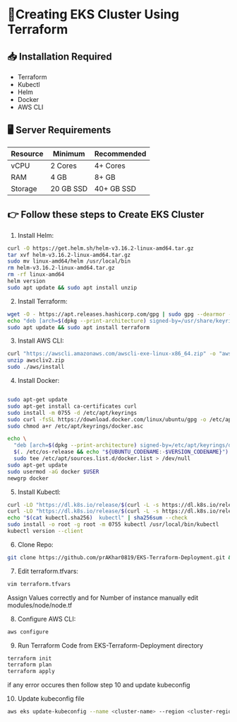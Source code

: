 
# 🚀Creating EKS Cluster Using Terraform 

## 📥 Installation Required

- Terraform
- Kubectl
- Helm
- Docker
- AWS CLI


## 🖥️ Server Requirements

| Resource | Minimum   | Recommended |
|----------|-----------|-------------|
| vCPU     | 2 Cores   | 4+ Cores    |
| RAM      | 4 GB      | 8+ GB       |
| Storage  | 20 GB SSD | 40+ GB SSD  |


## 👉 Follow these steps to Create EKS Cluster

1. Install Helm:

```bash
curl -O https://get.helm.sh/helm-v3.16.2-linux-amd64.tar.gz
tar xvf helm-v3.16.2-linux-amd64.tar.gz
sudo mv linux-amd64/helm /usr/local/bin
rm helm-v3.16.2-linux-amd64.tar.gz
rm -rf linux-amd64
helm version
sudo apt update && sudo apt install unzip
```

2. Install Terraform:

```bash
wget -O - https://apt.releases.hashicorp.com/gpg | sudo gpg --dearmor -o /usr/share/keyrings/hashicorp-archive-keyring.gpg
echo "deb [arch=$(dpkg --print-architecture) signed-by=/usr/share/keyrings/hashicorp-archive-keyring.gpg] https://apt.releases.hashicorp.com $(lsb_release -cs) main" | sudo tee /etc/apt/sources.list.d/hashicorp.list
sudo apt update && sudo apt install terraform

```

3. Install AWS CLI:

```bash
curl "https://awscli.amazonaws.com/awscli-exe-linux-x86_64.zip" -o "awscliv2.zip"
unzip awscliv2.zip
sudo ./aws/install
```

4. Install Docker:

```bash

sudo apt-get update
sudo apt-get install ca-certificates curl
sudo install -m 0755 -d /etc/apt/keyrings
sudo curl -fsSL https://download.docker.com/linux/ubuntu/gpg -o /etc/apt/keyrings/docker.asc
sudo chmod a+r /etc/apt/keyrings/docker.asc

echo \
  "deb [arch=$(dpkg --print-architecture) signed-by=/etc/apt/keyrings/docker.asc] https://download.docker.com/linux/ubuntu \
  $(. /etc/os-release && echo "${UBUNTU_CODENAME:-$VERSION_CODENAME}") stable" | \
  sudo tee /etc/apt/sources.list.d/docker.list > /dev/null
sudo apt-get update
sudo usermod -aG docker $USER
newgrp docker


```


5. Install Kubectl:

```bash
curl -LO "https://dl.k8s.io/release/$(curl -L -s https://dl.k8s.io/release/stable.txt)/bin/linux/amd64/kubectl" 
curl -LO "https://dl.k8s.io/release/$(curl -L -s https://dl.k8s.io/release/stable.txt)/bin/linux/amd64/kubectl.sha256" 
echo "$(cat kubectl.sha256)  kubectl" | sha256sum --check 
sudo install -o root -g root -m 0755 kubectl /usr/local/bin/kubectl
kubectl version --client

```

6. Clone Repo:

```bash
git clone https://github.com/prAKhar0819/EKS-Terraform-Deployment.git && cd EKS-Terraform-Deployment
```

7. Edit terraform.tfvars:

```bash
vim terraform.tfvars
```

Assign Values correctly and for Number of instance manually edit modules/node/node.tf

8. Configure AWS CLI:

```bash
aws configure
```

9. Run Terraform Code from EKS-Terraform-Deployment directory

```bash
terraform init
terraform plan
terraform apply
```
if any error occures then follow step 10 and update kubeconfig

10. Update kubeconfig file

```bash
aws eks update-kubeconfig --name <cluster-name> --region <cluster-region>
```




